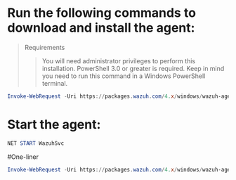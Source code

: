 # Run the following commands to download and install the agent:
> Requirements
>> You will need administrator privileges to perform this installation.
>> PowerShell 3.0 or greater is required.
>> Keep in mind you need to run this command in a Windows PowerShell terminal.
```powershell
Invoke-WebRequest -Uri https://packages.wazuh.com/4.x/windows/wazuh-agent-4.7.5-1.msi -OutFile ${env.tmp}\wazuh-agent; msiexec.exe /i ${env.tmp}\wazuh-agent /q WAZUH_MANAGER='###.###.###.###' WAZUH_REGISTRATION_SERVER='###.###.###.###' 
```
# Start the agent:
```powershell
NET START WazuhSvc
```

#One-liner
```powershell
Invoke-WebRequest -Uri https://packages.wazuh.com/4.x/windows/wazuh-agent-4.7.5-1.msi -OutFile $env:TEMP\wazuh-agent.msi; msiexec.exe /i $env:TEMP\wazuh-agent.msi /q WAZUH_MANAGER='192.168.1.20' WAZUH_REGISTRATION_SERVER='192.168.1.20'; net start WazuhSvc
```
